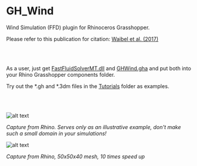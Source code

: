 # GH_Wind
Wind Simulation (FFD) plugin for Rhinoceros Grasshopper.

Please refer to this publication for citation: [Waibel et al. (2017)](http://www.ibpsa.org/proceedings/BS2017/BS2017_582.pdf)

<br><br>

As a user, just get [FastFluidSolverMT.dll](https://github.com/christophwaibel/GH_Wind/blob/master/GHWind/bin/FastFluidSolverMT.dll) and [GHWind.gha](https://github.com/christophwaibel/GH_Wind/blob/master/GHWind/bin/GHWind.gha) and put both into your Rhino Grasshopper components folder.

Try out the *.gh and *.3dm files in the [Tutorials](https://github.com/christophwaibel/GH_Wind/tree/master/Tutorials) folder as examples.

<br><br>

![alt text](https://github.com/christophwaibel/GH_Wind/blob/master/Documentation/slide0005_image017.gif "Image from Rhino")

*Capture from Rhino. Serves only as an illustrative example, don't make such a small domain in your simulations!*


![alt text](https://github.com/christophwaibel/GH_Wind/blob/master/Documentation/image23.gif "Image from Rhino")

*Capture from Rhino, 50x50x40 mesh, 10 times speed up*
